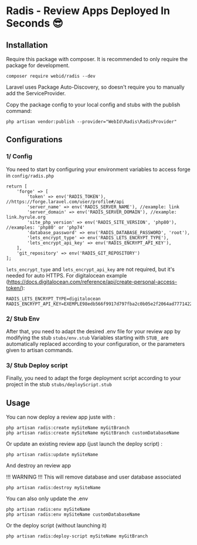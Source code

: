 # Radis - Review Apps Deployed In Seconds 😎

## Installation

Require this package with composer. It is recommended to only require the package for development.

```shell
composer require webid/radis --dev
```
Laravel uses Package Auto-Discovery, so doesn't require you to manually add the ServiceProvider.

Copy the package config to your local config and stubs with the publish command:
```shell
php artisan vendor:publish --provider="WebId\Radis\RadisProvider"
```

## Configurations

### 1/ Config
You need to start by configuring your environment variables to access forge in ``config/radis.php``

```
return [
    'forge' => [
        'token' => env('RADIS_TOKEN'), //https://forge.laravel.com/user/profile#/api
        'server_name' => env('RADIS_SERVER_NAME'), //example: link
        'server_domain' => env('RADIS_SERVER_DOMAIN'), //example: link.hyrule.org
        'site_php_version' => env('RADIS_SITE_VERSION', 'php80'), //examples: 'php80' or 'php74'
        'database_password' => env('RADIS_DATABASE_PASSWORD', 'root'),
        'lets_encrypt_type' => env('RADIS_LETS_ENCRYPT_TYPE'),
        'lets_encrypt_api_key' => env('RADIS_ENCRYPT_API_KEY'),
    ],
    'git_repository' => env('RADIS_GIT_REPOSITORY')
];
```

`lets_encrypt_type` and `lets_encrypt_api_key` are not required, but it's needed for auto HTTPS.
For digitalocean example (https://docs.digitalocean.com/reference/api/create-personal-access-token/): 
```
RADIS_LETS_ENCRYPT_TYPE=digitalocean
RADIS_ENCRYPT_API_KEY=EXEMPLE98edb566f9917d797fba2c0b05e2f2064ad7771422740181561322961
```

### 2/ Stub Env
After that, you need to adapt the desired .env file for your review app by modifying the stub ``stubs/env.stub``
Variables starting with ``STUB_`` are automatically replaced according to your configuration, or the parameters given to artisan commands.

### 3/ Stub Deploy script

Finally, you need to adapt the forge deployment script according to your project in the stub ``stubs/deployScript.stub``

## Usage

You can now deploy a review app juste with :

```
php artisan radis:create mySiteName myGitBranch
php artisan radis:create mySiteName myGitBranch customDatabaseName
```

Or update an existing review app (just launch the deploy script) :
```
php artisan radis:update mySiteName
```
And destroy an review app

!!! WARNING !!! This will remove database and user database associated
```
php artisan radis:destroy mySiteName
```
You can also only update the .env
```
php artisan radis:env mySiteName
php artisan radis:env mySiteName customDatabaseName
```
Or the deploy script (without launching it)
```
php artisan radis:deploy-script mySiteName myGitBranch
```
